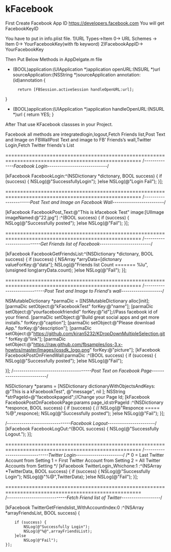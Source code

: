 kFacebook
=========

First Create Facebook App ID https://developers.facebook.com
You will get FacebookKeyID

You have to put in info.plist file.
1)URL Types->Item 0-> URL Schemes -> Item 0-> YourFacebookKey(with fb keyword)
2)FacebookAppID-> YourFacebookKey


Then Put Below Methods in AppDelgate.m file
- (BOOL)application:(UIApplication *)application openURL:(NSURL *)url sourceApplication:(NSString *)sourceApplication annotation:(id)annotation
{

        return [FBSession.activeSession handleOpenURL:url];
}

- (BOOL)application:(UIApplication *)application handleOpenURL:(NSURL *)url
{
    return YES;
}


After That use KFacebook classses in your Project.


Facebook all methods are integratedlogin,logout,Fetch Friends list,Post Text and Image on FBWallPost Text and image to FB’ Friends’s wall,Twitter Login,Fetch Twitter friends's List

====================================================================================================
/*--------------Facebook Login-----------------------------*/

[kFacebook FacebookLogin:^(NSDictionary *dictonary, BOOL success) {
        if (success) {
            NSLog(@"SuccessfullyLogin");
        }else
            NSLog(@"Login Fail");
    }]; 
    
====================================================================================================
/*----------------------Post Text and Image on Facebook Wall-------------------------*/

[kFacebook FacebookPost_Text:@"This is kfacebook Test" image:[UIImage imageNamed:@"22.jpg"] :^(BOOL success) {
        if (success) {
            NSLog(@"Successfully posted");
        }else
            NSLog(@"Fail");
    }];
    
====================================================================================================
/*---------------------------Get Friends list of Facebook-------------------------*/

[kFacebook FacebookGetFriendsList:^(NSDictionary *dictonary, BOOL success) {
        if (success) {
            NSArray *arryData=[dictonary valueForKey:@"data"];
            NSLog(@"Friends list Count   =======  %lu",(unsigned long)arryData.count);
        }else
            NSLog(@"Fail");
    }];
  
====================================================================================================
/*-----------------------------Post Text and Image to Friend's wall--------------------*/

   NSMutableDictionary *parmaDic = [[NSMutableDictionary alloc]init];
    [parmaDic setObject:@"kFacebookTest" forKey:@"name"];
    [parmaDic setObject:@"yourfacebookfriendid" forKey:@"id"];//Pass facebook id of your friend.
    [parmaDic setObject:@"Build great social apps and get more installs." forKey:@"caption"];
    [parmaDic setObject:@"Please download App." forKey:@"description"];
    [parmaDic setObject:@"https://github.com/kiran5232/KDropDownMultipleSelection.git" forKey:@"link"];
    [parmaDic setObject:@"https://raw.github.com/fbsamples/ios-3.x-howtos/master/Images/iossdk_logo.png" forKey:@"picture"];
   [kFacebook FacebookPostOnFriendWall:parmaDic :^(BOOL success) {
       if (success) {
           NSLog(@"Successfully posted");
       }else
           NSLog(@"Fail");

   }];
/*--------------------------------------Post Text on Facebook Page--------------------------*/

NSDictionary *params = [NSDictionary dictionaryWithObjectsAndKeys:
                            @"This is a kFacebookTest", @"message",
                            nil
                            ];
    NSString *strPageId=@"facebookpageid";//Change your Page Id;
    [kFacebook FacebookPostOnFacebookPage:params page_id:strPageId :^(NSDictionary *responce, BOOL success) {
        if (success) {
          //  NSLog(@"Responce ===== %@",responce);
            NSLog(@"Successfully posted");
        }else
            NSLog(@"Fail");
    }];
    
/*-------------------------------Facebook Logout-----------------------*/
  [kFacebook FacebookLogOut:^(BOOL success) {
         NSLog(@"Successfully Logout.");
    }];

====================================================================================================
/*-------------------------------Twitter Login-----------------------*/ 
/*  0  =  Last Twitter Account from Setting
        1  =  First Twitter Account from Setting
        2 =  All Twitter Accounts from Setting
     */
    [kFacebook TwitterLogin_Whichone:1 :^(NSArray *TwitterData, BOOL success) {
        if (success) {
            NSLog(@"Successfully Login");
            NSLog(@"%@",TwitterData);
        }else
            NSLog(@"Fail");
    }];
   
====================================================================================================    
/*-----------------------------Fetch Friend list of Twitter-------------------*/

[kFacebook TwitterGetFriendslist_WithAccountIndex:0  :^(NSArray *arrayFriendsList, BOOL success) {
       
        if (success) {
            NSLog(@"Successfully Login");
            NSLog(@"%@",arrayFriendsList);
        }else
            NSLog(@"Fail");
    }];
  
